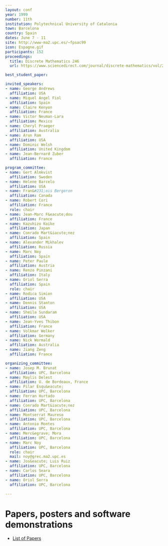 ```yaml
---
layout: conf
year: 1999
number: 11th
institution: Polytechnical University of Catalonia
town: Barcelona
country: Spain
dates: June 7 - 11
site: http://www-ma2.upc.es/~fpsac99
icon: Espagne.gif
participants: 152
proceedings:
  title: Discrete Mathematics 246
  url: https://www.sciencedirect.com/journal/discrete-mathematics/vol/246/issue/1-3

best_student_paper:

invited_speakers:
- name: George Andrews
  affiliation: USA
- name: Miquel Angel Fiol
  affiliation: Spain
- name: Claire Kenyon
  affiliation: France
- name: Victor Neuman-Lara
  affiliation: Mexico
- name: Cheryl Praeger
  affiliation: Australia
- name: Arun Ram
  affiliation: USA
- name: Dominic Welsh
  affiliation: United Kingdom
- name: Jean-Bernard Zuber
  affiliation: France

program_committee:
- name: Gert Almkvist
  affiliation: Sweden
- name: Helene Barcelo
  affiliation: USA
- name: Fran&#231;ois Bergeron
  affiliation: Canada
- name: Robert Cori
  affiliation: France
  role: chair
- name: Jean-Marc F&eacute;dou
  affiliation: France
- name: Kazuhizo Koike
  affiliation: Japan
- name: Conrado Mart&iacute;nez
  affiliation: Spain
- name: Alexander Mikhalev
  affiliation: Russia
- name: Marc Noy
  affiliation: Spain
- name: Peter Paule
  affiliation: Austria
- name: Renzo Pinzani
  affiliation: Italy
- name: Oriol Serra
  affiliation: Spain
  role: chair
- name: Rodica Simion
  affiliation: USA
- name: Dennis Stanton
  affiliation: USA
- name: Sheila Sundaram
  affiliation: USA
- name: Jean-Yves Thibon
  affiliation: France
- name: Volkmar Welker
  affiliation: Germany
- name: Nick Wormald
  affiliation: Australia
- name: Jiang Zeng
  affiliation: France

organizing_committee:
- name: Josep M. Brunat
  affiliation: UPC, Barcelona
- name: Maylis Delest
  affiliation: U. de Bordeaux, France
- name: Pilar Esqu&eacute;
  affiliation: UPC, Barcelona
- name: Ferran Hurtado
  affiliation: UPC, Barcelona
- name: Conrado Mart&iacute;nez
  affiliation: UPC, Barcelona
- name: Montserrat Maureso
  affiliation: UPC, Barcelona
- name: Antonio Montes
  affiliation: UPC, Barcelona
- name: Merc&egrave; Mora
  affiliation: UPC, Barcelona
- name: Marc Noy
  affiliation: UPC, Barcelona
  role: chair
  mail: noy@grec.ma2.upc.es
- name: Jos&eacute; Luis Ruiz
  affiliation: UPC, Barcelona
- name: Carlos Seara
  affiliation: UPC, Barcelona
- name: Oriol Serra
  affiliation: UPC, Barcelona

---
```

# Papers, posters and software demonstrations

- <A HREF="articles.html">List of Papers</A></em></H3>
